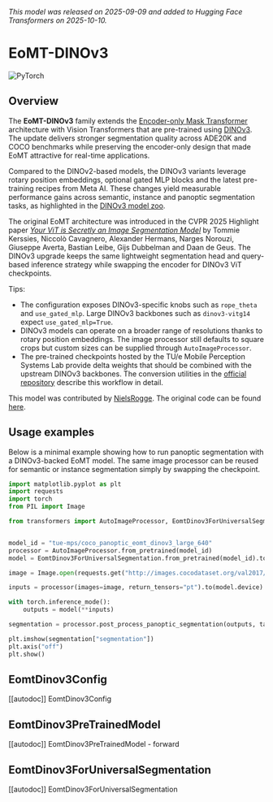 <!--Copyright 2025 Mobile Perception Systems Lab at TU/e and The Hugging Face team. All rights reserved.
Licensed under the Apache License, Version 2.0 (the "License"); you may not use this file except in compliance with
the License. You may obtain a copy of the License at
http://www.apache.org/licenses/LICENSE-2.0
Unless required by applicable law or agreed to in writing, software distributed under the License is distributed on
an "AS IS" BASIS, WITHOUT WARRANTIES OR CONDITIONS OF ANY KIND, either express or implied. See the License for the
specific language governing permissions and limitations under the License.
⚠️ Note that this file is in Markdown but contain specific syntax for our doc-builder (similar to MDX) that may not be
rendered properly in your Markdown viewer.
-->

*This model was released on 2025-09-09 and added to Hugging Face Transformers on 2025-10-10.*

# EoMT-DINOv3

<div class="flex flex-wrap space-x-1">
<img alt="PyTorch" src="https://img.shields.io/badge/PyTorch-DE3412?style=flat&logo=pytorch&logoColor=white">
</div>

## Overview

The **EoMT-DINOv3** family extends the [Encoder-only Mask Transformer](eomt) architecture with
Vision Transformers that are pre-trained using [DINOv3](dinov3). The update delivers stronger segmentation quality across ADE20K and COCO
benchmarks while preserving the encoder-only design that made EoMT attractive for real-time applications.

Compared to the DINOv2-based models, the DINOv3 variants leverage rotary position embeddings, optional gated MLP blocks
and the latest pre-training recipes from Meta AI. These changes yield measurable performance gains across semantic,
instance and panoptic segmentation tasks, as highlighted in the [DINOv3 model zoo](https://github.com/tue-mps/eomt/blob/master/model_zoo/dinov3.md).

The original EoMT architecture was introduced in the CVPR 2025 Highlight paper *[Your ViT is Secretly an Image
Segmentation Model](https://huggingface.co/papers/2503.19108)* by Tommie Kerssies, Niccolò Cavagnero, Alexander Hermans,
Narges Norouzi, Giuseppe Averta, Bastian Leibe, Gijs Dubbelman and Daan de Geus. The DINOv3 upgrade keeps the same
lightweight segmentation head and query-based inference strategy while swapping the encoder for DINOv3 ViT checkpoints.

Tips:

* The configuration exposes DINOv3-specific knobs such as `rope_theta` and `use_gated_mlp`. Large DINOv3 backbones
  such as `dinov3-vitg14` expect `use_gated_mlp=True`.
* DINOv3 models can operate on a broader range of resolutions thanks to rotary position embeddings. The image processor
  still defaults to square crops but custom sizes can be supplied through `AutoImageProcessor`.
* The pre-trained checkpoints hosted by the TU/e Mobile Perception Systems Lab provide delta weights that should be
  combined with the upstream DINOv3 backbones. The conversion utilities in the
  [official repository](https://github.com/tue-mps/eomt) describe this workflow in detail.

This model was contributed by [NielsRogge](https://huggingface.co/NielsRogge).
The original code can be found [here](https://github.com/tue-mps/eomt).

## Usage examples

Below is a minimal example showing how to run panoptic segmentation with a DINOv3-backed EoMT model. The same
image processor can be reused for semantic or instance segmentation simply by swapping the checkpoint.

```python
import matplotlib.pyplot as plt
import requests
import torch
from PIL import Image

from transformers import AutoImageProcessor, EomtDinov3ForUniversalSegmentation


model_id = "tue-mps/coco_panoptic_eomt_dinov3_large_640"
processor = AutoImageProcessor.from_pretrained(model_id)
model = EomtDinov3ForUniversalSegmentation.from_pretrained(model_id).to("cuda" if torch.cuda.is_available() else "cpu")

image = Image.open(requests.get("http://images.cocodataset.org/val2017/000000039769.jpg", stream=True).raw)

inputs = processor(images=image, return_tensors="pt").to(model.device)

with torch.inference_mode():
    outputs = model(**inputs)

segmentation = processor.post_process_panoptic_segmentation(outputs, target_sizes=[image.size[::-1]])[0]

plt.imshow(segmentation["segmentation"])
plt.axis("off")
plt.show()
```

## EomtDinov3Config

[[autodoc]] EomtDinov3Config

## EomtDinov3PreTrainedModel

[[autodoc]] EomtDinov3PreTrainedModel
    - forward

## EomtDinov3ForUniversalSegmentation

[[autodoc]] EomtDinov3ForUniversalSegmentation
